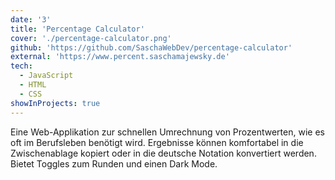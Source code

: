 ```yaml
---
date: '3'
title: 'Percentage Calculator'
cover: './percentage-calculator.png'
github: 'https://github.com/SaschaWebDev/percentage-calculator'
external: 'https://www.percent.saschamajewsky.de'
tech:
  - JavaScript
  - HTML
  - CSS
showInProjects: true
---
```


Eine Web-Applikation zur schnellen Umrechnung von Prozentwerten, wie es oft im Berufsleben benötigt wird. Ergebnisse können komfortabel in die Zwischenablage kopiert oder in die deutsche Notation konvertiert werden. Bietet Toggles zum Runden und einen Dark Mode.
